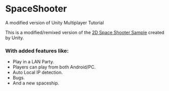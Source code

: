 # SpaceShooter
 A modified version of Unity Multiplayer Tutorial

This is a modified/remixed version of the 
 [2D Space Shooter Sample](https://github.com/Unity-Technologies/com.unity.multiplayer.samples.bitesize/tree/main/Basic/2DSpaceShooter) created by Unity.

### With added features like:
- Play in a LAN Party.
- Players can play from both Android/PC.
- Auto Local IP detection.
- Bugs.
- And a new spaceship.
